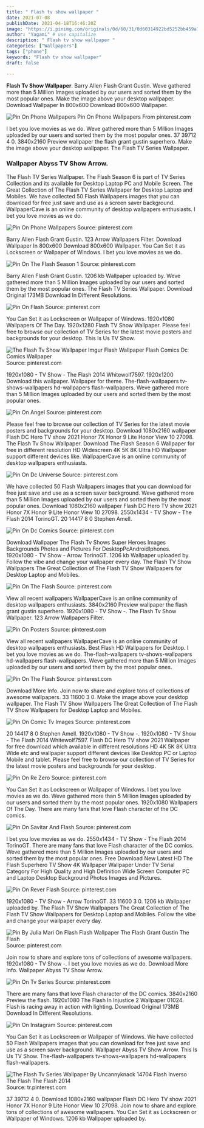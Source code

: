 ```yaml
---
title: " Flash tv show wallpaper "
date: 2021-07-08
publishDate: 2021-04-18T16:46:20Z
image: "https://i.pinimg.com/originals/0d/60/31/0d60314922bd5252bb459a7aad19da93.jpg"
author: "Yagami" # use capitalize
description: " Flash tv show wallpaper "
categories: ["Wallpapers"]
tags: ["phone"]
keywords: "Flash tv show wallpaper"
draft: false

---
```



**Flash Tv Show Wallpaper**. Barry Allen Flash Grant Gustin. Weve gathered more than 5 Million Images uploaded by our users and sorted them by the most popular ones. Make the image above your desktop wallpaper. Download Wallpaper In 800x600 Download 800x600 Wallpaper.

![Pin On Phone Wallpapers](https://i.pinimg.com/originals/44/33/30/443330059943c5e78b97b1a681c1903a.jpg "Pin On Phone Wallpapers")
Pin On Phone Wallpapers From pinterest.com


I bet you love movies as we do. Weve gathered more than 5 Million Images uploaded by our users and sorted them by the most popular ones. 37 39712 4 0. 3840x2160 Preview wallpaper the flash grant gustin superhero. Make the image above your desktop wallpaper. The Flash TV Series Wallpaper.

### Wallpaper Abyss TV Show Arrow.

The Flash TV Series Wallpaper. The Flash Season 6 is part of TV Series Collection and its available for Desktop Laptop PC and Mobile Screen. The Great Collection of The Flash TV Series Wallpaper for Desktop Laptop and Mobiles. We have collected 50 Flash Wallpapers images that you can download for free just save and use as a screen saver background. WallpaperCave is an online community of desktop wallpapers enthusiasts. I bet you love movies as we do.


![Pin On Phone Wallpapers](https://i.pinimg.com/originals/44/33/30/443330059943c5e78b97b1a681c1903a.jpg "Pin On Phone Wallpapers")
Source: pinterest.com

Barry Allen Flash Grant Gustin. 123 Arrow Wallpapers Filter. Download Wallpaper In 800x600 Download 800x600 Wallpaper. You Can Set it as Lockscreen or Wallpaper of Windows. I bet you love movies as we do.

![Pin On The Flash Season 1](https://i.pinimg.com/736x/3f/18/df/3f18df5add1325f71e9030a00a93c35f.jpg "Pin On The Flash Season 1")
Source: pinterest.com

Barry Allen Flash Grant Gustin. 1206 kb Wallpaper uploaded by. Weve gathered more than 5 Million Images uploaded by our users and sorted them by the most popular ones. The Flash TV Series Wallpaper. Download Original 173MB Download In Different Resolutions.

![Pin On Flash](https://i.pinimg.com/originals/c8/8b/e2/c88be28507dc78a2d174f52ce5f5a7b7.jpg "Pin On Flash")
Source: pinterest.com

You Can Set it as Lockscreen or Wallpaper of Windows. 1920x1080 Wallpapers Of The Day. 1920x1280 Flash TV Show Wallpaper. Please feel free to browse our collection of TV Series for the latest movie posters and backgrounds for your desktop. This Is Us TV Show.

![The Flash Tv Show Wallpaper Imgur Flash Wallpaper Flash Comics Dc Comics Wallpaper](https://i.pinimg.com/474x/ca/8e/bc/ca8ebc789e0579c0e796df9e7acd7a37.jpg "The Flash Tv Show Wallpaper Imgur Flash Wallpaper Flash Comics Dc Comics Wallpaper")
Source: pinterest.com

1920x1080 - TV Show - The Flash 2014 Whitewolf7597. 1920x1200 Download this wallpaper. Wallpaper for theme. The-flash-wallpapers tv-shows-wallpapers hd-wallpapers flash-wallpapers. Weve gathered more than 5 Million Images uploaded by our users and sorted them by the most popular ones.

![Pin On Angel](https://i.pinimg.com/736x/71/61/e9/7161e9fd497a38ea63d868f29ba4eb78.jpg "Pin On Angel")
Source: pinterest.com

Please feel free to browse our collection of TV Series for the latest movie posters and backgrounds for your desktop. Download 1080x2160 wallpaper Flash DC Hero TV show 2021 Honor 7X Honor 9 Lite Honor View 10 27098. The Flash Tv Show Wallpaper. Download The Flash Season 6 Wallpaper for free in different resolution HD Widescreen 4K 5K 8K Ultra HD Wallpaper support different devices like. WallpaperCave is an online community of desktop wallpapers enthusiasts.

![Pin On Dc Universe](https://i.pinimg.com/originals/d4/97/66/d497669b9a3cb1730f2516d541470358.jpg "Pin On Dc Universe")
Source: pinterest.com

We have collected 50 Flash Wallpapers images that you can download for free just save and use as a screen saver background. Weve gathered more than 5 Million Images uploaded by our users and sorted them by the most popular ones. Download 1080x2160 wallpaper Flash DC Hero TV show 2021 Honor 7X Honor 9 Lite Honor View 10 27098. 2550x1434 - TV Show - The Flash 2014 TorinoGT. 20 14417 8 0 Stephen Amell.

![Pin On Dc Comics](https://i.pinimg.com/originals/76/c4/bc/76c4bccb31e35f2a4379b336bfc489a2.jpg "Pin On Dc Comics")
Source: pinterest.com

Download Wallpaper The Flash Tv Shows Super Heroes Images Backgrounds Photos and Pictures For DesktopPcAndroidIphones. 1920x1080 - TV Show - Arrow TorinoGT. 1206 kb Wallpaper uploaded by. Follow the vibe and change your wallpaper every day. The Flash TV Show Wallpapers The Great Collection of The Flash TV Show Wallpapers for Desktop Laptop and Mobiles.

![Pin On The Flash](https://i.pinimg.com/736x/cd/d6/48/cdd64854c12a98a7fc0e2aec8bff80e6.jpg "Pin On The Flash")
Source: pinterest.com

View all recent wallpapers WallpaperCave is an online community of desktop wallpapers enthusiasts. 3840x2160 Preview wallpaper the flash grant gustin superhero. 1920x1080 - TV Show -. The Flash Tv Show Wallpaper. 123 Arrow Wallpapers Filter.

![Pin On Posters](https://i.pinimg.com/originals/99/18/19/991819a6c5df7b9e841e38d432614994.jpg "Pin On Posters")
Source: pinterest.com

View all recent wallpapers WallpaperCave is an online community of desktop wallpapers enthusiasts. Best Flash HD Wallpapers for Desktop. I bet you love movies as we do. The-flash-wallpapers tv-shows-wallpapers hd-wallpapers flash-wallpapers. Weve gathered more than 5 Million Images uploaded by our users and sorted them by the most popular ones.

![Pin On The Flash](https://i.pinimg.com/originals/79/0c/dd/790cdd601b5485f9b285fcfbed706131.jpg "Pin On The Flash")
Source: pinterest.com

Download More Info. Join now to share and explore tons of collections of awesome wallpapers. 33 11600 3 0. Make the image above your desktop wallpaper. The Flash TV Show Wallpapers The Great Collection of The Flash TV Show Wallpapers for Desktop Laptop and Mobiles.

![Pin On Comic Tv Images](https://i.pinimg.com/originals/83/45/9a/83459ace7d8841c87e6b3a67978ac6d9.jpg "Pin On Comic Tv Images")
Source: pinterest.com

20 14417 8 0 Stephen Amell. 1920x1080 - TV Show -. 1920x1080 - TV Show - The Flash 2014 Whitewolf7597. Flash DC Hero TV show 2021 Wallpaper for free download which available in different resolutions HD 4K 5K 8K Ultra Wide etc and wallpaper support different devices like Desktop PC or Laptop Mobile and tablet. Please feel free to browse our collection of TV Series for the latest movie posters and backgrounds for your desktop.

![Pin On Re Zero](https://i.pinimg.com/originals/7a/36/c2/7a36c2eb87c257cd9c27227737cef181.jpg "Pin On Re Zero")
Source: pinterest.com

You Can Set it as Lockscreen or Wallpaper of Windows. I bet you love movies as we do. Weve gathered more than 5 Million Images uploaded by our users and sorted them by the most popular ones. 1920x1080 Wallpapers Of The Day. There are many fans that love Flash character of the DC comics.

![Pin On Savitar And Flash](https://i.pinimg.com/originals/0e/3e/95/0e3e95a23efb908bf53aaa44fe716cf3.jpg "Pin On Savitar And Flash")
Source: pinterest.com

I bet you love movies as we do. 2550x1434 - TV Show - The Flash 2014 TorinoGT. There are many fans that love Flash character of the DC comics. Weve gathered more than 5 Million Images uploaded by our users and sorted them by the most popular ones. Free Download New Latest HD The Flash Superhero TV Show 4K Wallpaper Wallpaper Under TV Serial Category For High Quality and High Definition Wide Screen Computer PC and Laptop Desktop Background Photos Images and Pictures.

![Pin On Rever Flash](https://i.pinimg.com/originals/c6/8b/a3/c68ba3c0b0ca98f1293d15386bdbc72f.jpg "Pin On Rever Flash")
Source: pinterest.com

1920x1080 - TV Show - Arrow TorinoGT. 33 11600 3 0. 1206 kb Wallpaper uploaded by. The Flash TV Show Wallpapers The Great Collection of The Flash TV Show Wallpapers for Desktop Laptop and Mobiles. Follow the vibe and change your wallpaper every day.

![Pin By Julia Mari On Flash Flash Wallpaper The Flash Grant Gustin The Flash](https://i.pinimg.com/564x/29/52/ac/2952ac528a62deecbbc685e6d30ec03b.jpg "Pin By Julia Mari On Flash Flash Wallpaper The Flash Grant Gustin The Flash")
Source: pinterest.com

Join now to share and explore tons of collections of awesome wallpapers. 1920x1080 - TV Show -. I bet you love movies as we do. Download More Info. Wallpaper Abyss TV Show Arrow.

![Pin On Tv Series](https://i.pinimg.com/originals/26/f3/57/26f3577a14af040db8fd06eeefb23581.jpg "Pin On Tv Series")
Source: pinterest.com

There are many fans that love Flash character of the DC comics. 3840x2160 Preview the flash. 1920x1080 The Flash In Injustice 2 Wallpaper 01024. Flash is racing away in action with lighting. Download Original 173MB Download In Different Resolutions.

![Pin On Instagram](https://i.pinimg.com/736x/c5/3f/97/c53f975137085e9727df46b72f8a06cc.jpg "Pin On Instagram")
Source: pinterest.com

You Can Set it as Lockscreen or Wallpaper of Windows. We have collected 50 Flash Wallpapers images that you can download for free just save and use as a screen saver background. Wallpaper Abyss TV Show Arrow. This Is Us TV Show. The-flash-wallpapers tv-shows-wallpapers hd-wallpapers flash-wallpapers.

![The Flash Tv Series Wallpaper By Uncannyknack 14704 Flash Inverso The Flash The Flash 2014](https://i.pinimg.com/originals/0d/60/31/0d60314922bd5252bb459a7aad19da93.jpg "The Flash Tv Series Wallpaper By Uncannyknack 14704 Flash Inverso The Flash The Flash 2014")
Source: tr.pinterest.com

37 39712 4 0. Download 1080x2160 wallpaper Flash DC Hero TV show 2021 Honor 7X Honor 9 Lite Honor View 10 27098. Join now to share and explore tons of collections of awesome wallpapers. You Can Set it as Lockscreen or Wallpaper of Windows. 1206 kb Wallpaper uploaded by.

